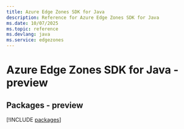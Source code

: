 ```yaml
---
title: Azure Edge Zones SDK for Java
description: Reference for Azure Edge Zones SDK for Java
ms.date: 10/07/2025
ms.topic: reference
ms.devlang: java
ms.service: edgezones
---
```

# Azure Edge Zones SDK for Java - preview
## Packages - preview
[!INCLUDE [packages](edge-zones-index.md)]